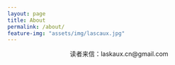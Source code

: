 ```yaml
---
layout: page
title: About
permalink: /about/
feature-img: "assets/img/lascaux.jpg"
---
```


<center> 读者来信：laskaux.cn@gmail.com </center>
